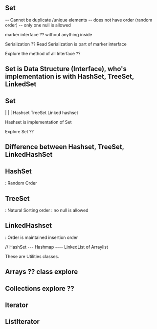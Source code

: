 ## Set
-- Cannot be duplicate /unique elements
-- does not have order (random order)
-- only one null is allowed

marker interface ??
without anything inside

Serialization ?? Read
Serialization is part of marker interface


Explore the method of all Interface ??
## Set is Data Structure (Interface), who's implementation is with HashSet, TreeSet, LinkedSet

##          Set
|           |           |
Hashset   TreeSet   Linked hashset

Hashset is implementation of Set


Explore Set ??

## Difference between Hashset, TreeSet, LinkedHashSet

## HashSet
: Random Order

## TreeSet
: Natural Sorting order
: no null is allowed

## LinkedHashset
: Order is maintained
insertion order

// HashSet  --- Hashmap ---- LinkedList of Arraylist

These are Utilities classes.
## Arrays ?? class explore
## Collections explore ??


## Iterator
## ListIterator
